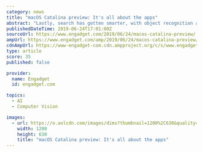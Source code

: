 ```yaml
---
category: news
title: "macOS Catalina preview: It's all about the apps"
abstract: "Lastly, search has gotten smarter, with object recognition and the ability to search text in things like receipts. When I searched \"meal\" for example, I got notes containing photos of food, as well as a note where I had bullet points about our parent ..."
publishedDateTime: 2019-06-24T17:01:00Z
sourceUrl: https://www.engadget.com/2019/06/24/macos-catalina-preview/
ampUrl: https://www.engadget.com/amp/2019/06/24/macos-catalina-preview/
cdnAmpUrl: https://www-engadget-com.cdn.ampproject.org/c/s/www.engadget.com/amp/2019/06/24/macos-catalina-preview/
type: article
score: 35
published: false

provider:
  name: Engadget
  id: engadget.com

topics:
  - AI
  - Computer Vision

images:
  - url: https://o.aolcdn.com/images/dims?thumbnail=1200%2C630&quality=80&image_uri=https%3A%2F%2Fo.aolcdn.com%2Fimages%2Fdims%3Fcrop%3D5120%252C2880%252C0%252C0%26quality%3D85%26format%3Djpg%26resize%3D1600%252C900%26image_uri%3Dhttps%253A%252F%252Fs.yimg.com%252Fos%252Fcreatr-uploaded-images%252F2019-06%252Fdf493eb0-9620-11e9-bdfc-2c8f94cc3b73%26client%3Da1acac3e1b3290917d92%26signature%3D2d5d9b318dba6f2ad630cbae8572ea4a584d381c&client=amp-blogside-v2&signature=424363972519d8b7356cc51ae5bf4f8dae644799
    width: 1200
    height: 630
    title: "macOS Catalina preview: It's all about the apps"
---
```

